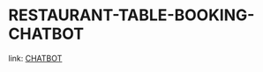 # RESTAURANT-TABLE-BOOKING-CHATBOT

link: [CHATBOT](https://bot.dialogflow.com/d81f6cf9-b8cb-4f79-b79d-ff673da961c0)

